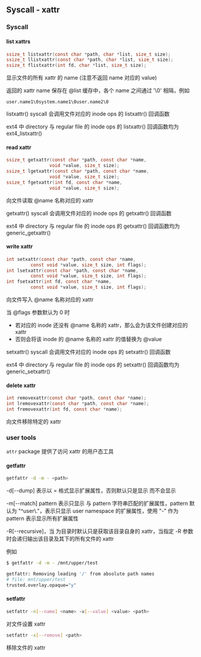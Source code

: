 ## Syscall - xattr

### Syscall

#### list xattrs

```c
ssize_t listxattr(const char *path, char *list, size_t size);
ssize_t llistxattr(const char *path, char *list, size_t size);
ssize_t flistxattr(int fd, char *list, size_t size);
```

显示文件的所有 xattr 的 name (注意不返回 name 对应的 value)

返回的 xattr name 保存在 @list 缓存中，各个 name 之间通过 '\0' 相隔，例如

```
user.name1\0system.name1\0user.name2\0
```


listxattr() syscall 会调用文件对应的 inode ops 的 listxattr() 回调函数

ext4 中 directory 与 regular file 的 inode ops 的 listxattr() 回调函数均为 ext4_listxattr()



#### read xattr

```c
ssize_t getxattr(const char *path, const char *name,
                void *value, size_t size);
ssize_t lgetxattr(const char *path, const char *name,
                void *value, size_t size);
ssize_t fgetxattr(int fd, const char *name,
                void *value, size_t size);
```

向文件读取 @name 名称对应的 xattr


getxattr() syscall 会调用文件对应的 inode ops 的 getxattr() 回调函数

ext4 中 directory 与 regular file 的 inode ops 的 getxattr() 回调函数均为 generic_getxattr()



#### write xattr

```c
int setxattr(const char *path, const char *name,
         const void *value, size_t size, int flags);
int lsetxattr(const char *path, const char *name,
         const void *value, size_t size, int flags);
int fsetxattr(int fd, const char *name,
         const void *value, size_t size, int flags);
```

向文件写入 @name 名称对应的 xattr

当 @flags 参数默认为 0 时

- 若对应的 inode 还没有 @name 名称的 xattr，那么会为该文件创建对应的 xattr
- 否则会将该 inode 的 @name 名称的 xattr 的值替换为 @value


setxattr() syscall 会调用文件对应的 inode ops 的 setxattr() 回调函数

ext4 中 directory 与 regular file 的 inode ops 的 setxattr() 回调函数均为 generic_setxattr()


#### delete xattr

```c
int removexattr(const char *path, const char *name);
int lremovexattr(const char *path, const char *name);
int fremovexattr(int fd, const char *name);
```

向文件移除特定的 xattr


### user tools

`attr` package 提供了访问 xattr 的用户态工具

#### getfattr

```sh
getfattr -d -m - <path>
```

-d[--dump] 表示以 <name>=<value> 格式显示扩展属性，否则默认只是显示 <name> 而不会显示 <value>

-m[--match] pattern 表示只显示 <name> 与 pattern 字符串匹配的扩展属性，pattern 默认为 "^user\\."，表示只显示 user namespace 的扩展属性，使用 "-" 作为 pattern 表示显示所有扩展属性

-R[--recursive]，当 <path> 为目录时默认只是获取该目录自身的 xattr，当指定 -R 参数时会递归输出该目录及其下的所有文件的 xattr


例如

```sh
$ getfattr -d -m - /mnt/upper/test

getfattr: Removing leading '/' from absolute path names
# file: mnt/upper/test
trusted.overlay.opaque="y"
```


#### setfattr

```sh
setfattr -n[--name] <name> -v[--value] <value> <path>
```

对文件设置 xattr


```sh
setfattr -x[--remove] <path>
```

移除文件的 xattr

